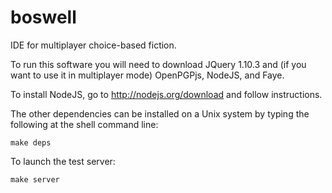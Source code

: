 boswell
=======

IDE for multiplayer choice-based fiction.

To run this software you will need to download JQuery 1.10.3 and (if
you want to use it in multiplayer mode) OpenPGPjs, NodeJS, and Faye.

To install NodeJS, go to http://nodejs.org/download
and follow instructions.

The other dependencies can be installed on a Unix system by typing the
following at the shell command line:

    make deps

To launch the test server:

    make server
